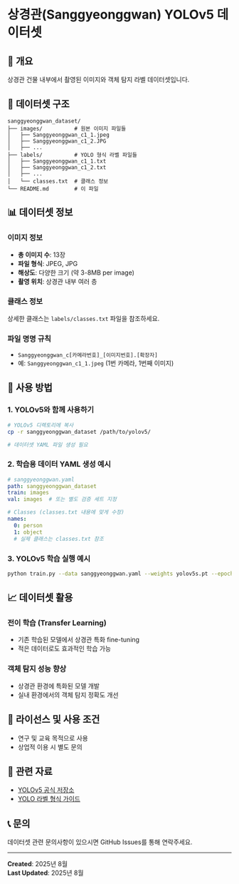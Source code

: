 # 상경관(Sanggyeonggwan) YOLOv5 데이터셋

## 📖 개요
상경관 건물 내부에서 촬영된 이미지와 객체 탐지 라벨 데이터셋입니다.

## 📁 데이터셋 구조
```
sanggyeonggwan_dataset/
├── images/          # 원본 이미지 파일들
│   ├── Sanggyeonggwan_c1_1.jpeg
│   ├── Sanggyeonggwan_c1_2.JPG
│   ├── ...
├── labels/          # YOLO 형식 라벨 파일들
│   ├── Sanggyeonggwan_c1_1.txt
│   ├── Sanggyeonggwan_c1_2.txt
│   ├── ...
│   └── classes.txt  # 클래스 정보
└── README.md        # 이 파일
```

## 📊 데이터셋 정보

### 이미지 정보
- **총 이미지 수**: 13장
- **파일 형식**: JPEG, JPG
- **해상도**: 다양한 크기 (약 3-8MB per image)
- **촬영 위치**: 상경관 내부 여러 층

### 클래스 정보
상세한 클래스는 `labels/classes.txt` 파일을 참조하세요.

### 파일 명명 규칙
- `Sanggyeonggwan_c[카메라번호]_[이미지번호].[확장자]`
- 예: `Sanggyeonggwan_c1_1.jpeg` (1번 카메라, 1번째 이미지)

## 🚀 사용 방법

### 1. YOLOv5와 함께 사용하기
```bash
# YOLOv5 디렉토리에 복사
cp -r sanggyeonggwan_dataset /path/to/yolov5/

# 데이터셋 YAML 파일 생성 필요
```

### 2. 학습용 데이터 YAML 생성 예시
```yaml
# sanggyeonggwan.yaml
path: sanggyeonggwan_dataset
train: images
val: images  # 또는 별도 검증 세트 지정

# Classes (classes.txt 내용에 맞게 수정)
names:
  0: person
  1: object
  # 실제 클래스는 classes.txt 참조
```

### 3. YOLOv5 학습 실행 예시
```bash
python train.py --data sanggyeonggwan.yaml --weights yolov5s.pt --epochs 100
```

## 📈 데이터셋 활용

### 전이 학습 (Transfer Learning)
- 기존 학습된 모델에서 상경관 특화 fine-tuning
- 적은 데이터로도 효과적인 학습 가능

### 객체 탐지 성능 향상
- 상경관 환경에 특화된 모델 개발
- 실내 환경에서의 객체 탐지 정확도 개선

## 📝 라이선스 및 사용 조건
- 연구 및 교육 목적으로 사용
- 상업적 이용 시 별도 문의

## 🔗 관련 자료
- [YOLOv5 공식 저장소](https://github.com/ultralytics/yolov5)
- [YOLO 라벨 형식 가이드](https://docs.ultralytics.com/datasets/)

## 📞 문의
데이터셋 관련 문의사항이 있으시면 GitHub Issues를 통해 연락주세요.

---
**Created**: 2025년 8월  
**Last Updated**: 2025년 8월 